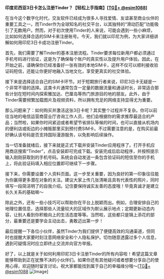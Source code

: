 **印度尼西亚3日卡怎么注册Tinder？【轻松上手指南】[[TG💪+ @esim1088](https://t.me/s/esim1088)]**

在当今这个数字化时代，交友软件已经成为很多人寻找爱情、友谊甚至商业伙伴的重要工具之一。而Tinder作为全球知名的社交平台，以其独特的“滑动匹配”功能吸引了无数用户。然而，对于初次使用Tinder的人来说，可能会遇到一些小麻烦，比如如何选择合适的SIM卡来注册账号。今天，我们就以印尼为例，为大家详细讲解如何用印尼3日卡成功注册Tinder。

首先，我们需要了解Tinder的基本注册流程。Tinder要求每位新用户都必须通过手机号码进行验证，这是为了确保每个账户的真实性以及提升用户体验。因此，在开始之前，请确保你已经准备好一张有效的本地SIM卡，这样不仅可以顺利接收验证码短信，还能让你更好地融入当地文化，享受更真实的社交体验。

接下来是选择适合自己的SIM卡环节。对于短期旅行者来说，印尼3日卡无疑是一个非常不错的选择。这类卡片通常包含一定量的数据流量和通话时长，非常适合那些计划在短时间内探索雅加达、巴厘岛等热门旅游目的地的朋友。此外，由于Tinder需要频繁加载图片及视频资料，所以拥有充足的网络支持显得尤为重要。

那么问题来了：如何购买并激活这张3日卡呢？其实整个过程并不复杂。你可以前往当地的电信运营商营业厅咨询工作人员，他们会根据你的需求推荐最适合的产品；当然啦，如果你时间紧迫或者希望节省排队等候的时间，也可以直接从机场内的便利店或街边的小摊贩那里买到预付费SIM卡。不过需要注意的是，在购买前最好确认该号码是否支持国际漫游服务，以免影响后续操作。

当一切准备就绪后，接下来就是正式下载并安装Tinder应用程序了。打开手机应用商店搜索“Tinder”，点击安装即可完成下载。安装完成后启动程序，并按照提示输入刚刚获取到的手机号码。系统会自动发送一条包含验证码的短信至你的手机上，将此验证码填入相应位置即可继续下一步骤。

接下来，你需要设置个人资料页面。这一步至关重要，因为良好的第一印象往往能为你赢得更多潜在对象的关注。建议大家上传几张清晰且具有代表性的照片，同时填写一段简洁明了的自我介绍。记住要保持诚实友善的态度哦！毕竟真诚才是建立长久关系的基础嘛～

除此之外，还有一些小技巧可以帮助你在平台上脱颖而出。例如，合理安排自己的地理位置信息，选择那些人流量较大的区域作为默认展示地点；定期更新动态内容，让别人看到你积极向上的生活态度等等。当然啦，这些都只是锦上添花的部分，最重要还是要学会主动出击，勇敢迈出第一步！

最后提醒一下各位小伙伴，虽然Tinder为我们提供了便捷高效的沟通渠道，但同时也提醒大家要时刻注意网络安全和个人隐私保护。切勿随意透露过多个人信息，遇到可疑情况时应立即终止交流并向官方举报。

好了，以上就是关于如何利用印尼3日卡注册Tinder的所有内容啦！希望这篇文章能够帮助到正在犹豫不决的小伙伴们。如果你还有其他疑问或者想要分享自己的使用心得，欢迎随时留言讨论。祝大家都能找到属于自己的幸福缘分哦～[[TG💪+ @esim1088](https://t.me/s/esim1088) ![Image](https://i.postimg.cc/4NQfJmqS/Snipaste-2025-05-13-00-14-12.png)]